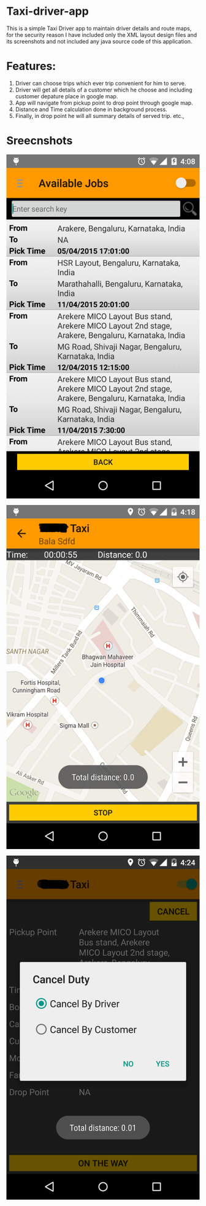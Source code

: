 # Taxi-driver-app
This is a simple Taxi Driver app to maintain driver details and route maps, for the security reason I have included only the XML layout design files and its screenshots and not included any java source code of this application. 

Features:
========

1. Driver can choose trips which ever trip convenient for him to serve.
2. Driver will get all details of a customer  which he choose and including customer depature place in google map.
3. App will navigate from pickup point to drop point through google map.
4. Distance and Time calculation done in background process.
5. Finally, in drop point he will all summary details of served trip.
etc.,

Sreecnshots
===========

![ScreenShot](https://github.com/trbala0205/Taxi-driver-app/blob/master/Screenshots/allduty_search.png?raw=true)

![ScreenShot](https://github.com/trbala0205/Taxi-driver-app/blob/master/Screenshots/trip_started_on_the_way.png)

![ScreenShot](https://github.com/trbala0205/Taxi-driver-app/blob/master/Screenshots/myduty_cancellation.png)
